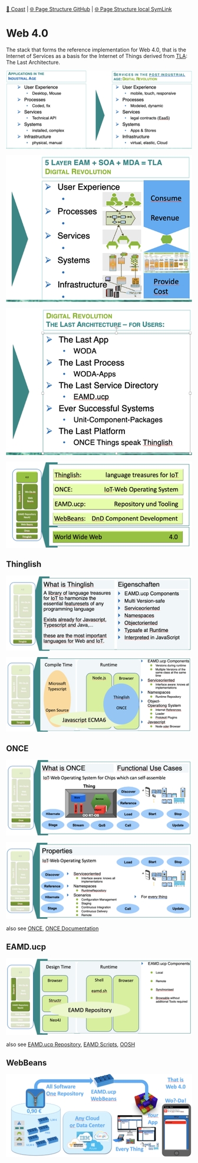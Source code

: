 [📁 Coast](../coast.md) | [🌐 Page Structure GitHub](/2cu.atlassian.net/wiki/spaces/CCU/pages/400000057/web-40.md) | [🌐 Page Structure local SymLink](./web-40.page.md)

# Web 4.0

The stack that forms the reference implementation for Web 4.0, that is the Internet of Services as a basis for the Internet of Things derived from [TLA](http://donges.it/category/architecture/): The Last Architecture.

![](./attachments/image-20200727-082254.png)

![](./attachments/image-20200727-082435.png)

![](./attachments/image-20200727-082606.png)

![](./attachments/image-20200727-081324.png)

## Thinglish

![](./attachments/image-20200727-081435.png)

![](./attachments/image-20200727-081500.png)

## ONCE

![](./attachments/image-20200727-081537.png)

![](./attachments/image-20200727-081620.png)

also see [ONCE](../../development/once.md), [ONCE Documentation](../../development/once/once-documentation.md)

## EAMD.ucp

![](./attachments/image-20200727-081832.png)

also see [EAMD.ucp Repository](../coast/eamducp-repository.md), [EAMD Scripts](../../development/once/once-documentation/eamd-scripts.md), [OOSH](../../../../2cu.atlassian.net/wiki/spaces/CCU/pages/269156359/OOSH.md)

## WebBeans

![](./attachments/image-20200727-081857.png)
